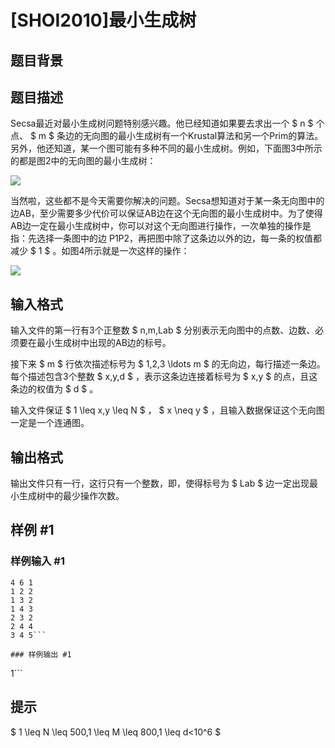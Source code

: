 # [SHOI2010]最小生成树

## 题目背景



## 题目描述

Secsa最近对最小生成树问题特别感兴趣。他已经知道如果要去求出一个 $ n $ 个点、 $ m $ 条边的无向图的最小生成树有一个Krustal算法和另一个Prim的算法。另外，他还知道，某一个图可能有多种不同的最小生成树。例如，下面图3中所示的都是图2中的无向图的最小生成树：

![](https://cdn.luogu.com.cn/upload/pic/43631.png)

当然啦，这些都不是今天需要你解决的问题。Secsa想知道对于某一条无向图中的边AB，至少需要多少代价可以保证AB边在这个无向图的最小生成树中。为了使得AB边一定在最小生成树中，你可以对这个无向图进行操作，一次单独的操作是指：先选择一条图中的边 P1P2，再把图中除了这条边以外的边，每一条的权值都减少 $ 1 $ 。如图4所示就是一次这样的操作：

![](https://cdn.luogu.com.cn/upload/pic/43632.png)



## 输入格式

输入文件的第一行有3个正整数 $ n,m,Lab $ 分别表示无向图中的点数、边数、必须要在最小生成树中出现的AB边的标号。

接下来 $ m $ 行依次描述标号为 $ 1,2,3 \ldots m $ 的无向边，每行描述一条边。每个描述包含3个整数 $ x,y,d $ ，表示这条边连接着标号为 $ x,y $ 的点，且这条边的权值为 $ d $ 。

输入文件保证 $ 1 \leq x,y \leq N $ ， $ x \neq y $ ，且输入数据保证这个无向图一定是一个连通图。

## 输出格式

输出文件只有一行，这行只有一个整数，即，使得标号为 $ Lab $ 边一定出现最小生成树中的最少操作次数。

## 样例 #1

### 样例输入 #1
```
4 6 1
1 2 2
1 3 2
1 4 3
2 3 2
2 4 4
3 4 5```

### 样例输出 #1

```
1```

## 提示

$ 1 \leq N \leq 500,1 \leq M \leq 800,1 \leq d<10^6 $
